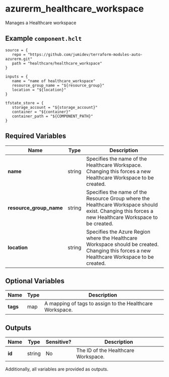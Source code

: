 # azurerm_healthcare_workspace

Manages a Healthcare workspace

## Example `component.hclt`

```hcl
source = {
   repo = "https://github.com/jumidev/terraform-modules-auto-azurerm.git" 
   path = "healthcare/healthcare_workspace" 
}

inputs = {
   name = "name of healthcare_workspace" 
   resource_group_name = "${resource_group}" 
   location = "${location}" 
}

tfstate_store = {
   storage_account = "${storage_account}" 
   container = "${container}" 
   container_path = "${COMPONENT_PATH}" 
}

```

## Required Variables

| Name | Type |  Description |
| ---- | --------- |  ----------- |
| **name** | string |  Specifies the name of the Healthcare Workspace. Changing this forces a new Healthcare Workspace to be created. | 
| **resource_group_name** | string |  Specifies the name of the Resource Group where the Healthcare Workspace should exist. Changing this forces a new Healthcare Workspace to be created. | 
| **location** | string |  Specifies the Azure Region where the Healthcare Workspace should be created. Changing this forces a new Healthcare Workspace to be created. | 

## Optional Variables

| Name | Type |  Description |
| ---- | --------- |  ----------- |
| **tags** | map |  A mapping of tags to assign to the Healthcare Workspace. | 



## Outputs

| Name | Type | Sensitive? | Description |
| ---- | ---- | --------- | --------- |
| **id** | string | No  | The ID of the Healthcare Workspace. | 

Additionally, all variables are provided as outputs.
